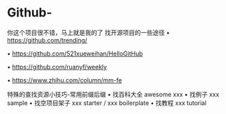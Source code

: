 # Github-
你这个项目很不错，马上就是我的了
找开源项目的一些途径
• https://github.com/trending/

• https://github.com/521xueweihan/HelloGitHub

• https://github.com/ruanyf/weekly

• https://www.zhihu.com/column/mm-fe

特殊的查找资源小技巧-常用前缀后缀 
• 找百科大全 awesome xxx
• 找例子 xxx sample
• 找空项目架子 xxx starter / xxx boilerplate 
• 找教程  xxx tutorial
